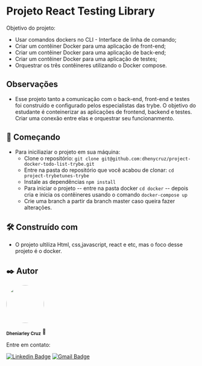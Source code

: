 # Projeto React Testing Library
Objetivo do projeto:
- Usar comandos dockers no CLI - Interface de linha de comando;
- Criar um contêiner Docker para uma aplicação de front-end;
- Criar um contêiner Docker para uma aplicação de back-end;
- Criar um contêiner Docker para uma aplicação de testes;
- Orquestrar os três contêineres utilizando o Docker compose.

## Observações
- Esse projeto tanto a comunicação com o back-end, front-end e testes foi construído e configurado pelos especialistas das trybe. O objetivo do estudante é conteinerizar as aplicações de frontend, backend e testes. Criar uma conexão entre elas e orquestrar seu funcionanmento.

## 🚀 Começando
- Para iniciliaziar o projeto em sua máquina:
  - Clone o repositório:
    ``` git clone git@github.com:dhenycruz/project-docker-todo-list-trybe.git ```
  - Entre na pasta do repositório que você acabou de clonar:
    ``` cd project-trybetunes-trybe ```
  - Instale as dependências
    ``` npm install ```
  - Para iniciar o projeto
    -- entre na pasta docker
      ``` cd docker ```
    -- depois cria e inicia os contêineres usando o comando
      ``` docker-compose up ```
  - Crie uma branch a partir da branch master caso queira fazer alterações.

## 🛠️ Construído com
- O projeto ultiliza Html, css,javascript, react e etc, mas o foco desse projeto é o docker.

## ✒️ Autor
 
  <a href="url"><img src="https://avatars.githubusercontent.com/u/26901028?s=400&u=d99619f0fcc7ff7d8407ff05a0e90a0149f959ee&v=4" style="border-radius: 100%;" width="100px" heigth="100px" alt=""/></a>
  
<sub><b>Dheniarley Cruz</b></sub></a> 🚀

Entre em contato:

[![Linkedin Badge](https://img.shields.io/badge/-Dheniarley-blue?style=flat-square&logo=Linkedin&logoColor=white&link=https://www.linkedin.com/in/dheniarley/)](https://www.linkedin.com/in/dheniarley/) 
[![Gmail Badge](https://img.shields.io/badge/-dheniarley.ds@gmail.com-c14438?style=flat-square&logo=Gmail&logoColor=white&link=mailto:dheniarley.ds@gmail.com)](mailto:dheniarley.ds@gmail.com)
